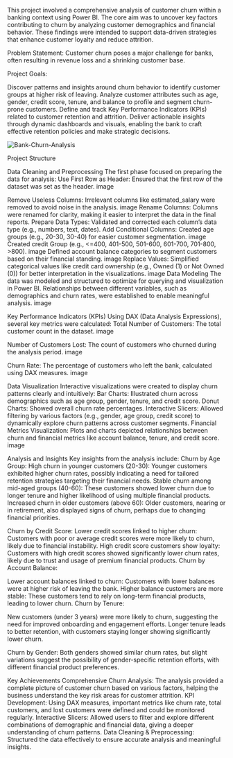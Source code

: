 This project involved a comprehensive analysis of customer churn within a banking context using Power BI. The core aim was to uncover key factors contributing to churn by analyzing customer demographics and financial behavior. These findings were intended to support data-driven strategies that enhance customer loyalty and reduce attrition.

Problem Statement:
Customer churn poses a major challenge for banks, often resulting in revenue loss and a shrinking customer base.

Project Goals:

Discover patterns and insights around churn behavior to identify customer groups at higher risk of leaving.
Analyze customer attributes such as age, gender, credit score, tenure, and balance to profile and segment churn-prone customers.
Define and track Key Performance Indicators (KPIs) related to customer retention and attrition.
Deliver actionable insights through dynamic dashboards and visuals, enabling the bank to craft effective retention policies and make strategic decisions.


![Bank-Churn-Analysis](screenshot(85).png)



Project Structure

Data Cleaning and Preprocessing The first phase focused on preparing the data for analysis:
Use First Row as Header: Ensured that the first row of the dataset was set as the header. image

Remove Useless Columns: Irrelevant columns like estimated_salary were removed to avoid noise in the analysis. image
Rename Columns: Columns were renamed for clarity, making it easier to interpret the data in the final reports.
Prepare Data Types: Validated and corrected each column’s data type (e.g., numbers, text, dates).
Add Conditional Columns: Created age groups (e.g., 20-30, 30-40) for easier customer segmentation. image
Created credit Group (e.g., <=400, 401-500, 501-600, 601-700, 701-800, >800). image
Defined account balance categories to segment customers based on their financial standing. image
Replace Values: Simplified categorical values like credit card ownership (e.g., Owned (1) or Not Owned (0)) for better interpretation in the visualizations. image
Data Modeling The data was modeled and structured to optimize for querying and visualization in Power BI. Relationships between different variables, such as demographics and churn rates, were established to enable meaningful analysis. image

Key Performance Indicators (KPIs) Using DAX (Data Analysis Expressions), several key metrics were calculated: Total Number of Customers: The total customer count in the dataset. image

Number of Customers Lost: The count of customers who churned during the analysis period. image

Churn Rate: The percentage of customers who left the bank, calculated using DAX measures. image

Data Visualization Interactive visualizations were created to display churn patterns clearly and intuitively: Bar Charts: Illustrated churn across demographics such as age group, gender, tenure, and credit score. Donut Charts: Showed overall churn rate percentages. Interactive Slicers: Allowed filtering by various factors (e.g., gender, age group, credit score) to dynamically explore churn patterns across customer segments. Financial Metrics Visualization: Plots and charts depicted relationships between churn and financial metrics like account balance, tenure, and credit score. image

Analysis and Insights Key insights from the analysis include: Churn by Age Group: High churn in younger customers (20-30): Younger customers exhibited higher churn rates, possibly indicating a need for tailored retention strategies targeting their financial needs. Stable churn among mid-aged groups (40-60): These customers showed lower churn due to longer tenure and higher likelihood of using multiple financial products. Increased churn in older customers (above 60): Older customers, nearing or in retirement, also displayed signs of churn, perhaps due to changing financial priorities.

Churn by Credit Score: Lower credit scores linked to higher churn: Customers with poor or average credit scores were more likely to churn, likely due to financial instability. High credit score customers show loyalty: Customers with high credit scores showed significantly lower churn rates, likely due to trust and usage of premium financial products. Churn by Account Balance:

Lower account balances linked to churn: Customers with lower balances were at higher risk of leaving the bank. Higher balance customers are more stable: These customers tend to rely on long-term financial products, leading to lower churn. Churn by Tenure:

New customers (under 3 years) were more likely to churn, suggesting the need for improved onboarding and engagement efforts. Longer tenure leads to better retention, with customers staying longer showing significantly lower churn.

Churn by Gender: Both genders showed similar churn rates, but slight variations suggest the possibility of gender-specific retention efforts, with different financial product preferences.

Key Achievements Comprehensive Churn Analysis: The analysis provided a complete picture of customer churn based on various factors, helping the business understand the key risk areas for customer attrition. KPI Development: Using DAX measures, important metrics like churn rate, total customers, and lost customers were defined and could be monitored regularly. Interactive Slicers: Allowed users to filter and explore different combinations of demographic and financial data, giving a deeper understanding of churn patterns. Data Cleaning & Preprocessing: Structured the data effectively to ensure accurate analysis and meaningful insights.
